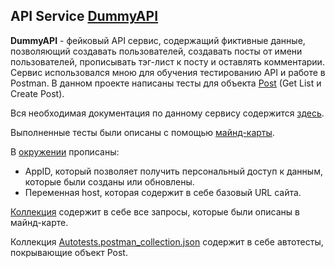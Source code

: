 ## API Service [DummyAPI](https://dummyapi.io/)
**DummyAPI** - фейковый API сервис, содержащий фиктивные данные, позволяющий создавать пользователей, создавать посты от имени пользователей, прописывать тэг-лист к посту и оставлять комментарии. Сервис использовался мною для обучения тестированию API и работе в Postman. В данном проекте написаны тесты для объекта [Post](https://dummyapi.io/docs/post) (Get List и Create Post).

Вся необходимая документация по данному сервису содержится [здесь](https://dummyapi.io/docs). 

Выполненные тесты были описаны с помощью [майнд-карты](DummyAPI.xmind).

В [окружении](DummyAPI.postman_environment.json) прописаны: 

- AppID, который позволяет получить персональный доступ к данным, которые были созданы или обновлены.
- Переменная host, которая содержит в себе базовый URL сайта.

[Коллекция](Post.postman_collection.json) содержит в себе все запросы, которые были описаны в майнд-карте.

Коллекция [Autotests.postman_collection.json](Autotests.postman_collection.json) содержит в себе автотесты, покрывающие объект Post.
